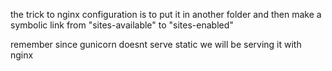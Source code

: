 the trick to nginx configuration is to put it in another folder and then make a symbolic link from "sites-available" to "sites-enabled"

remember since gunicorn doesnt serve static we will be serving it with nginx
